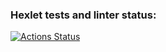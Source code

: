 ### Hexlet tests and linter status:
[![Actions Status](https://github.com/ValManP/devops-for-programmers-project-76/actions/workflows/hexlet-check.yml/badge.svg)](https://github.com/ValManP/devops-for-programmers-project-76/actions)